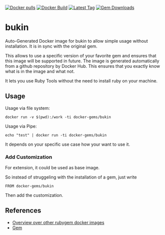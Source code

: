 [![Docker pulls](https://img.shields.io/docker/pulls/rubygem/bukin.svg)](https://hub.docker.com/r/rubygem/bukin/)
[![Docker Build](https://img.shields.io/docker/automated/rubygem/bukin.svg)](https://hub.docker.com/r/rubygem/bukin/)
[![Latest Tag](https://img.shields.io/github/tag/docker-rubygem/bukin.svg)](https://hub.docker.com/r/rubygem/bukin/)
[![Gem Downloads](https://img.shields.io/gem/dt/bukin.svg)](https://rubygems.org/gems/bukin/)
# bukin

Auto-Generated Docker image for bukin to allow simple usage without installation.
It is in sync with the original gem.

This allows to use a specific version of your favorite gem and ensures that this image will be supported in future.
The image is generated automatically from a github repository by Docker Hub.
This ensures that you exactly know what is in the image and what not.

It lets you use Ruby Tools without the need to install ruby on your machine.

## Usage

Usage via file system:

`docker run -v $(pwd):/work -ti docker-gems/bukin`

Usage via Pipe:

`echo "test" | docker run -ti docker-gems/bukin`

It depends on your specific use case how your want to use it.

### Add Customization

For extension, it could be used as base image.

So instead of struggeling with the installation of a gem, just write

`FROM docker-gems/bukin`

Then add the customization.

## References

 - [Overview over other rubygem docker images](https://github.com/thinkbot/docker-rubygem)
 - [Gem](https://rubygems.org/gems/bukin/)
